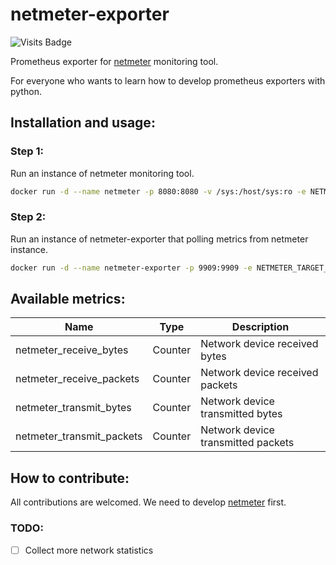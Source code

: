 # netmeter-exporter

![Visits Badge](https://badges.pufler.dev/visits/ssbostan/netmeter-exporter)

Prometheus exporter for [netmeter](https://github.com/ssbostan/netmeter) monitoring tool.

For everyone who wants to learn how to develop prometheus exporters with python.

## Installation and usage:

### Step 1:

Run an instance of netmeter monitoring tool.

```bash
docker run -d --name netmeter -p 8080:8080 -v /sys:/host/sys:ro -e NETMETER_SYS_PATH=/host/sys ssbostan/netmeter:2
```

### Step 2:

Run an instance of netmeter-exporter that polling metrics from netmeter instance.

```bash
docker run -d --name netmeter-exporter -p 9909:9909 -e NETMETER_TARGET_ADDR=http://172.17.0.1:8080 ssbostan/netmeter-exporter:latest
```

## Available metrics:

| Name | Type | Description |
| -- | -- | -- |
| netmeter_receive_bytes | Counter | Network device received bytes |
| netmeter_receive_packets | Counter | Network device received packets |
| netmeter_transmit_bytes | Counter | Network device transmitted bytes |
| netmeter_transmit_packets | Counter | Network device transmitted packets |

## How to contribute:

All contributions are welcomed. We need to develop [netmeter](https://github.com/ssbostan/netmeter) first.

### TODO:

  - [ ] Collect more network statistics
